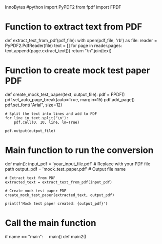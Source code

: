   InnoBytes
  #python
  import PyPDF2
from fpdf import FPDF

# Function to extract text from PDF
def extract_text_from_pdf(pdf_file):
    with open(pdf_file, 'rb') as file:
        reader = PyPDF2.PdfReader(file)
        text = []
        for page in reader.pages:
            text.append(page.extract_text())
        return "\n".join(text)

# Function to create mock test paper PDF
def create_mock_test_paper(text, output_file):
    pdf = FPDF()
    pdf.set_auto_page_break(auto=True, margin=15)
    pdf.add_page()
    pdf.set_font("Arial", size=12)

    # Split the text into lines and add to PDF
    for line in text.split('\n'):
        pdf.cell(0, 10, line, ln=True)

    pdf.output(output_file)

# Main function to run the conversion
def main():
    input_pdf = 'your_input_file.pdf'  # Replace with your PDF file path
    output_pdf = 'mock_test_paper.pdf'  # Output file name

    # Extract text from PDF
    extracted_text = extract_text_from_pdf(input_pdf)

    # Create mock test paper PDF
    create_mock_test_paper(extracted_text, output_pdf)

    print(f'Mock test paper created: {output_pdf}')

# Call the main function
if name == "main":
    main()
def main2()
